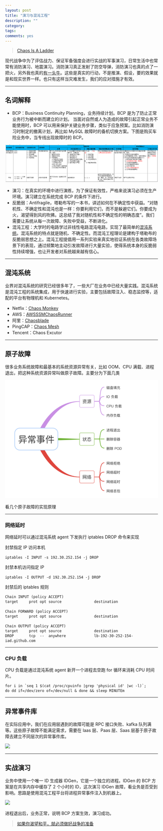 ```yaml
---
layout: post
title: "演习与混沌工程"
description: ""
category: 
tags:
comments: yes
---
```


> [Chaos Is A Ladder](https://www.youtube.com/watch?v=XSWMepI7yDg)

现代战争中为了评估战力、保证军备强度会进行实战的军事演习，日常生活中也常常有消防演习、地震演习。消防演习真正发射了防空导弹，消防演习也真的点了一把火，另外我也真的[有一头牛](https://www.zhihu.com/question/370764915)。这些是真实的行动，不是推演、假设，要的效果就是和现实世界一样。也只有这样当灾难发生，我们的应对措施才有效。


---

## 名词解释

- BCP：Business Continuity Planning，业务持续计划。BCP 是为了防止正常业务行为被中断而建立的计划。
当面对自然或人为造成的故障引起正常业务不能使用时，BCP 可以用来保护关键业务步骤，类似于应急预案。比如消防演习时制定的撤离计划，再比如 MySQL 故障时的备机切换方案。下图是购买车险业务中，当专线出现故障时的 BCP。

![](/assets/images/20210416-3.jpg)

- 演习：在真实的环境中进行演练，为了保证有效性，严格来说演习必须在生产环境。演习建立在系统完成 BCP 的条件下进行。
- 反脆弱：Antifragile，塔勒布写的一本书，讲述如何在不确定性中获益。“对随机性、不确定性和混沌也是一样：你要利用它们，而不是躲避它们。你要成为火，渴望得到风的吹拂。这总结了我对随机性和不确定性的明确态度”。我们需要让系统从每一次故障、失败中受益，不断进化。
- 混沌工程：大学时的电路学过非线性电路混沌电路，实现了最简单的[混沌系统](https://www.bilibili.com/video/av56735270/)。混沌系统的特点就是随机、不确定性。而混沌工程理论是建构于塔勒布的反脆弱思想之上。混沌工程提倡用一系列实验来真实地验证系统在各类故障场景下的表现，通过频繁地主动引发故障进行大量实验，使得系统本身的反脆弱性持续增强，也让开发者对系统越来越有信心。

---

## 混沌系统

业界对混沌系统的研究已经很多年了，一些大厂在业务中已经大量实践。混沌系统是混沌工程的系统集成，用于快速进行实验，主要包括故障注入、稳态监控等，适配的平台有物理机和 Kubernetes。

- Netfix：[Chaos Monkey](https://github.com/Netflix/chaosmonkey)
- AWS：[AWSSSMChaosRunner](https://github.com/amzn/awsssmchaosrunner)
- 阿里：[Chaosblade](https://github.com/chaosblade-io/chaosblade)
- PingCAP：[Chaos Mesh](https://github.com/chaos-mesh/chaos-mesh)
- Tencent：Chaos Excutor

---

## 原子故障

很多业务系统故障和最基本的系统资源异常有关，比如 OOM、CPU 满载、进程退出，把这种系统资源异常叫做原子故障。主要分为下面几类

![](/assets/images/20210416-2.jpg)

看几个原子故障的实现原理

---

### 网络延时

网络延时可以通过混沌系统 agent 下发执行 iptables DROP 命令来实现

封禁指定 IP 访问本机

```iptables -I INPUT -s 192.30.252.154 -j DROP```

封禁本机访问指定 IP

```iptables -I OUTPUT -d 192.30.252.154 -j DROP```

封禁后的 iptables 规则

```
Chain INPUT (policy ACCEPT)
target     prot opt source               destination         

Chain FORWARD (policy ACCEPT)
target     prot opt source               destination         

Chain OUTPUT (policy ACCEPT)
target     prot opt source               destination         
DROP       tcp  --  anywhere             lb-192-30-252-154-iad.github.com
``` 

---

### CPU 负载

CPU 负载是通过混沌系统 agent 新开一个进程去空跑 for 循环来消耗 CPU 时间片。

```
for i in `seq 1 $(cat /proc/cpuinfo |grep 'physical id' |wc -l)`; 
do dd if=/dev/zero of=/dev/null & done && sleep MINUTEm
```

---

## 异常事件库

在实际应用中，我们在应用层遇到的故障可能是 RPC 接口失败、kafka 队列满等。这些原子故障不能满足需求，需要在 Iaas 层、Paas 层、Saas 层基于原子故障去建立不同层次的异常事件库。

![](/assets/images/20210416-4.jpg)

---

## 实战演习

业务中使用一个唯一 ID 生成器 IDGen，它是一个独立的进程。IDGen 的 BCP 方案是在共享内存中缓存了 2 个小时的 ID，这次演习 IDGen 故障，看业务是否受到影响。思路是使用混沌工程平台将进程异常事件注入到机器上。

![](/assets/images/20210416-5.jpg)

进程退出后，业务正常，说明 BCP 方案生效，演习成功。


> [如果你渴望和平，就必须做好战争的准备](https://www.bilibili.com/video/av22192156/)